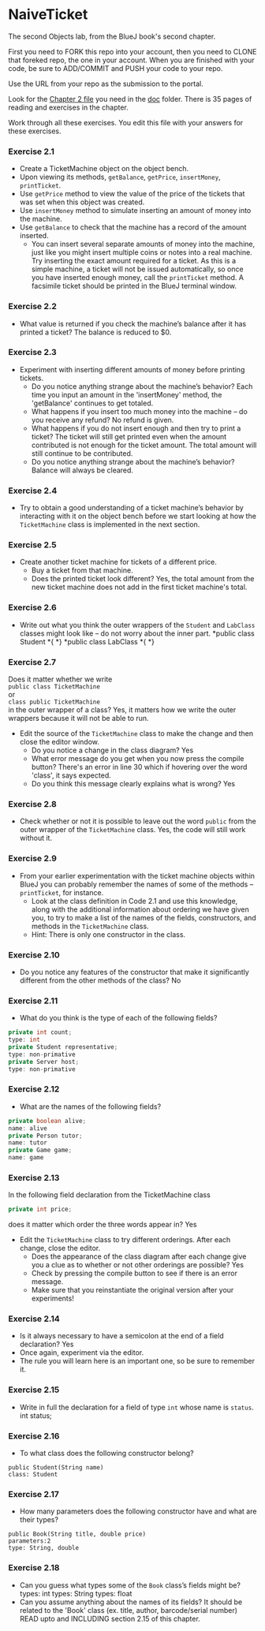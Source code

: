 # NaiveTicket

The second Objects lab, from the BlueJ book's second chapter.

First you need to FORK this repo into your account, then you need to CLONE that foreked repo, the one in your account. 
When you are finished with your code, be sure to ADD/COMMIT and PUSH your code to your repo.

Use the URL from your repo as the submission to the portal. 

Look for the [Chapter 2 file](./doc/BlueJ-objects-first-ch2.pdf) you need in the [doc](./doc) folder.
There is 35 pages of reading and exercises in the chapter.

Work through all these exercises. You edit this file with your answers for these exercises.

### Exercise 2.1
* Create a TicketMachine object on the object bench.
* Upon viewing its methods, `getBalance`, `getPrice`, `insertMoney`, `printTicket`.
* Use `getPrice` method to view the value of the price of the tickets that was set when this object was created.
* Use `insertMoney` method to simulate inserting an amount of money into the machine.
* Use `getBalance` to check that the machine has a record of the amount inserted.
	* You can insert several separate amounts of money into the machine, just like you might insert multiple coins or notes into a real machine. Try inserting the exact amount required for a ticket. As this is a simple machine, a ticket will not be issued automatically, so once you have inserted enough money, call the `printTicket` method. A facsimile ticket should be printed in the BlueJ terminal window.

### Exercise 2.2
* What value is returned if you check the machine’s balance after it has printed a ticket? 
  The balance is reduced to $0.

### Exercise 2.3
* Experiment with inserting different amounts of money before printing tickets.
	* Do you notice anything strange about the machine’s behavior? 
	  Each time you input an amount in the 'insertMoney' method, the 'getBalance' continues to get totaled. 
	* What happens if you insert too much money into the machine – do you receive any refund? 
	  No refund is given.
	* What happens if you do not insert enough and then try to print a ticket? 
	  The ticket will still get printed even when the amount contributed is not enough for the ticket amount. The total amount will still continue to be contributed. 
	* Do you notice anything strange about the machine’s behavior? 
	  Balance will always be cleared. 

### Exercise 2.4
* Try to obtain a good understanding of a ticket machine’s behavior by interacting with it on the object bench before we start looking at how the `TicketMachine` class is implemented in the next section.

### Exercise 2.5
* Create another ticket machine for tickets of a different price.
	* Buy a ticket from that machine.
	* Does the printed ticket look different? 
	Yes, the total amount from the new ticket machine does not add in the first ticket machine's total.

### Exercise 2.6
* Write out what you think the outer wrappers of the `Student` and `LabClass` classes might look like – do not worry about the inner part.
*public class Student 
*{
*}
*public class LabClass
*{
*}

### Exercise 2.7
Does it matter whether we write<br>
`public class TicketMachine`<br>
or<br>
`class public TicketMachine`<br>
in the outer wrapper of a class? 
Yes, it matters how we write the outer wrappers because it will not be able to run.

* Edit the source of the `TicketMachine` class to make the change and then close the editor window.
	* Do you notice a change in the class diagram? 
	Yes
	* What error message do you get when you now press the compile button? 
	There's an error in line 30 which if hovering over the word 'class', it says <identifier> expected.
	* Do you think this message clearly explains what is wrong? 
	Yes

### Exercise 2.8
* Check whether or not it is possible to leave out the word `public` from the outer wrapper of the `TicketMachine` class. 
Yes, the code will still work without it.

### Exercise 2.9
* From your earlier experimentation with the ticket machine objects within BlueJ you can probably remember the names of some of the methods – `printTicket`, for instance.
	* Look at the class definition in Code 2.1 and use this knowledge, along with the additional information about ordering we have given you, to try to make a list of the names of the fields, constructors, and methods in the `TicketMachine` class.
	* Hint: There is only one constructor in the class.

### Exercise 2.10
* Do you notice any features of the constructor that make it significantly different from the other methods of the class?
No
### Exercise 2.11
* What do you think is the type of each of the following fields?

```java
private int count;
type: int
private Student representative;
type: non-primative
private Server host;
type: non-primative
```

### Exercise 2.12
* What are the names of the following fields?

```java
private boolean alive;
name: alive
private Person tutor;
name: tutor
private Game game;
name: game
```
### Exercise 2.13

In the following field declaration from the TicketMachine class<br>

```java
private int price;
```
does it matter which order the three words appear in?
Yes
* Edit the `TicketMachine` class to try different orderings. After each change, close the editor.
	* Does the appearance of the class diagram after each change give you a clue as to whether or not other orderings are
possible?
Yes
	* Check by pressing the compile button to see if there is an error message.
	* Make sure that you reinstantiate the original version after your experiments!

### Exercise 2.14
* Is it always necessary to have a semicolon at the end of a field declaration?
Yes
* Once again, experiment via the editor.
* The rule you will learn here is an important one, so be sure to remember it.


### Exercise 2.15
* Write in full the declaration for a field of type `int` whose name is `status`.
int status; 
	
### Exercise 2.16
* To what class does the following constructor belong?
```
public Student(String name)
class: Student
```

### Exercise 2.17
* How many parameters does the following constructor have and what are their types?
```
public Book(String title, double price)
parameters:2
type: String, double
```

### Exercise 2.18
* Can you guess what types some of the `Book` class’s fields might be?
	types: int
	types: String
	types: float
* Can you assume anything about the names of its fields?
It should be related to the 'Book' class (ex. title, author, barcode/serial number)
READ upto and INCLUDING section 2.15 of this chapter. 
